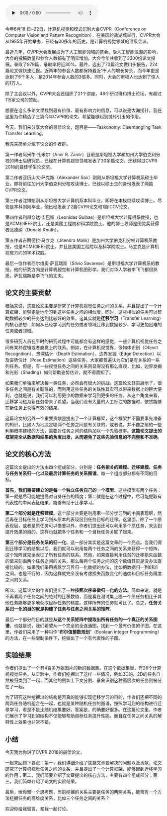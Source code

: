 <audio id="audio" title="022 | CVPR 2018论文精读：如何研究计算机视觉任务之间的关系？" controls="" preload="none"><source id="mp3" src="https://static001.geekbang.org/resource/audio/2c/f0/2c637f688fae676b5aaaf4138ab82af0.mp3"></audio>

今年6月18 日~22日，计算机视觉和模式识别大会CVPR（Conference on Computer Vision and Pattern Recognition），在美国的盐湖城举行。CVPR大会从1985年开始举办，已经有30多年的历史，是计算机视觉领域的顶级会议。

最近几年，CVPR大会发展成为了人工智能领域的盛会。受人工智能浪潮的影响，大会的投稿数量和参会人数都有了明显增加。大会今年共收到了3300份论文投稿，录取了979篇，录取率将近30%。最终，选出了70篇论文做口头报告，224篇论文做快速汇报。近两年的参会人数都保持着近1千人的增长势头，而今年更是达到了6千多人，是2014年参会人数的3倍多。同时，大会的审稿人也达到了惊人的1万人。

除了主会议以外，CVPR大会还组织了21个讲座，48个研讨班和博士论坛，有超过115家公司的赞助。

想要在这么多论文里找到最有价值、最有影响力的信息，可以说是大海捞针。我在这里为你精选了三篇今年CVPR的论文，希望能够起到抛砖引玉的作用。

今天，我们来分享大会的最佳论文，题目是——Taskonomy: Disentangling Task Transfer Learning。

我先来简单介绍下论文的作者群。

第一作者阿米尔·扎米尔（Amir R. Zamir）目前是斯坦福大学和加州大学伯克利分校的博士后研究员，已经在计算机视觉领域发表了30多篇论文，还获得过CVPR 2016的最佳学生论文奖。

第二作者亚历山大·萨克斯（Alexander Sax）刚刚从斯坦福大学计算机系硕士毕业，即将前往加州大学伯克利分校攻读博士，已经以硕士生的身份发表了两篇CVPR论文。

第三作者沈博魁刚从斯坦福大学计算机系本科毕业，即将在本校继续攻读博士。尽管是本科刚刚毕业，他已经发表了2篇CVPR论文和1篇ICCV论文。

第四作者利昂奈达·圭巴斯（Leonidas Guibas）是斯坦福大学计算机系教授，也是ACM和IEEE院士，还是美国工程院和科学院院士。他的博士导师是图灵奖获得者高德纳（Donald Knuth）。

第五作者吉腾德拉·马立克（Jitendra Malik）是加州大学伯克利分校计算机系教授，也是ACM和IEEE院士，并且是美国工程院以及科学院院士。马立克是计算机视觉方向的学术权威。

最后一位作者西尔维奥·萨瓦瑞斯（Silvio Savarese）是斯坦福大学计算机系的教授。他的研究方向是计算机视觉和计算机图形学。我们对华人学者李飞飞都很熟悉，萨瓦瑞斯是李飞飞的丈夫。

## 论文的主要贡献

概括来说，这篇论文主要是研究了计算机视觉任务之间的关系，并且提出了一个计算框架，能够定量地学习到这些任务之间的相似度。同时，这些相似的任务可以帮助数据较少的任务达到比较好的效果。这其实就是**迁移学习**（Transfer Learning）的核心思想：如何从已经学习到的任务或者领域迁移到数据较少、学习更加困难的任务或者领域。

很多研究人员在平时的研究过程中可能都会有这样的感觉，一些计算机视觉任务之间有某种逻辑或者直觉上的联系。例如，在计算机视觉界，像物体识别（Object Recognition）、景深估计（Depth Estimation）、边界发掘（Edge Detection）以及姿势估计（Pose Estimation）这些任务，大家都普遍认为它们是有关系的一系列任务。但是，有一些视觉任务之间的关系则显得没有那么直观，比如，边界发掘和光影（Shading）如何帮助姿势估计，就不得而知了。

如果我们单独来解决每一类任务，必然会有很大的挑战。这篇论文其实展示了，很多任务之间是有关联性的，而利用这些任务的关联性其实可以带来数据上的巨大便利。也就是说，我们可以利用更少的数据来学习到更多的任务。从这个角度来看，迁移学习也为新任务带来了希望，当我们没有大量的人工标注的数据时，依然能够在新任务上获得有效的结果。

这篇论文的另外一个重要贡献是提出了一个计算框架，这个框架并不需要事先准备的知识，比如人为地决定哪两个任务之间是有关联的，或者说，并不像之前的一些利用概率建模的方法，需要对任务之间的结构加以一个先验概率。**这篇论文提出的框架完全从数据和结果的角度出发，从而避免了这些先验信息的不完整和不准确**。

## 论文的核心方法

这篇论文提出的方法由四个组成部分，分别是：**任务相关的建模、迁移建模、任务与任务关系归一化以及最后计算任务的关系图谱**。每一个组成部分都有不同的目标。

**首先，我们需要建立的是每一个独立任务自己的一个模型**。这些模型有两个任务：第一就是尽可能地提高对自身任务的精度；第二就是在这个过程中，尽可能提取有代表性的中间表征结果，能够有助于迁移学习。

**第二个部分就是迁移建模**。这个部分主要是利用第一部分学习到的中间表现层，然后再在目标任务上学习到从原本的表现层到任务目标的迁移。这里面，除了一个原表现层，或者是原任务可以借鉴以外，作者们提出还可以利用多个原任务，来达到提升效果的目的。这样也就把多个任务和一个目标任务关联了起来。

**第三个部分是任务关系的归一化**。这一部分其实是这篇文章的一个亮点。当我们得到迁移学习的结果以后，我们就可以利用每两个任务之间的关系来获得一个矩阵，这个矩阵就完全表征了所有任务的联系。然而，如果直接利用任务的迁移损失函数的值来刻画两个任务之间的关系，那么每两个任务之间的这个数值其实是没办法直接比较的。如果我们采用机器学习界归一化数据的办法，比如把数据归一到0和1之间，也是不行的，因为这样就完全没有考虑损失函数变化的速度和目标任务精度之间的关系。

所以，这篇论文的作者们提出了一种**按照次序来做归一化的方法**。简单来说，就是不再看两个任务之间的绝对的迁移数值，而是看在测试集上哪一个原任务相比于其他任务能够更多地获取目标任务的精度。这样所有的任务就可比了。总之，**任务关系归一化的目的就是构建了任务与任务之间关系的矩阵**。

最后一个部分的目的就是**从这个关系矩阵中提取出所有任务的一个真正的关系图谱**。也就是说，我们希望从一个完全的全连通图，找到一个最有价值的子图。在这里，作者们采用了一种叫作“**布尔值整数规划**”（Boolean Integer Programming）的方法，在一些限制条件下，挖掘出了一个有代表性的子图。

## 实验结果

作者们提出了一个有4百多万张图片的新的数据集。在这个数据集里，有26个计算机视觉任务。从实验中，作者们挖掘出了这样一些情况，例如3D的、2D的任务自然被归类到了一起，而其他的例如上下文分割、景象识别这种高层次的任务则被分在了一起。

为了研究这种挖掘出的结构是否真的能够实现迁移学习的目的，作者们还把不同的两两任务随机组合在一起，也就是某种随机任务的图谱，按照学习到的结构进行迁移学习，看是不是比随机结果要好。答案是，的确要好很多。在这篇论文里，作者们展示了学习到的结构不仅能够帮助目标任务提升性能，而且在任务之间关系的解释性上效果也非常不错。

## 小结

今天我为你讲了CVPR 2018的最佳论文。

一起来回顾下要点：第一，我们详细介绍了这篇文章要解决的问题以及贡献，论文研究了计算机视觉任务之间的关系，并且提出了一个计算框架，能够起到迁移学习的作用；第二，我们简要介绍了文章提出的核心方法，主要有四个组成部分；第三，我们简单介绍了论文的实验结果。

最后，给你留一个思考题，当前挖掘的关系主要是任务的两两关系，能否有一个方法挖掘任务的高维度关系，比如三个任务之间的关系？

欢迎你给我留言，和我一起讨论。


